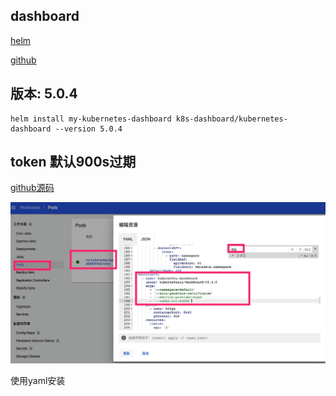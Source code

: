 ## dashboard

[helm](https://artifacthub.io/packages/helm/k8s-dashboard/kubernetes-dashboard	)

[github](https://github.com/kubernetes/dashboard)


## 版本: 5.0.4
```
helm install my-kubernetes-dashboard k8s-dashboard/kubernetes-dashboard --version 5.0.4
```


## token 默认900s过期

[github源码](https://github.com/kubernetes/dashboard/blob/master/src/app/backend/auth/api/types.go#L29)

![更新失败](../../../docs/img/pod-dashboard-ttl.jpg)


使用yaml安装


